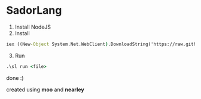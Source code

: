 # SadorLang

1. Install NodeJS
2. Install
```cmd
iex ((New-Object System.Net.WebClient).DownloadString('https://raw.githubusercontent.com/sadorowo/sadorlang/main/installer.ps1'))
```

3. Run
```cmd
.\sl run <file>
```

done :)

created using **moo** and **nearley**
